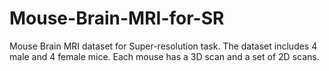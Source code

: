 # Mouse-Brain-MRI-for-SR
Mouse Brain MRI dataset for Super-resolution task. The dataset includes 4 male and 4 female mice. Each mouse has a 3D scan and a set of 2D scans.
